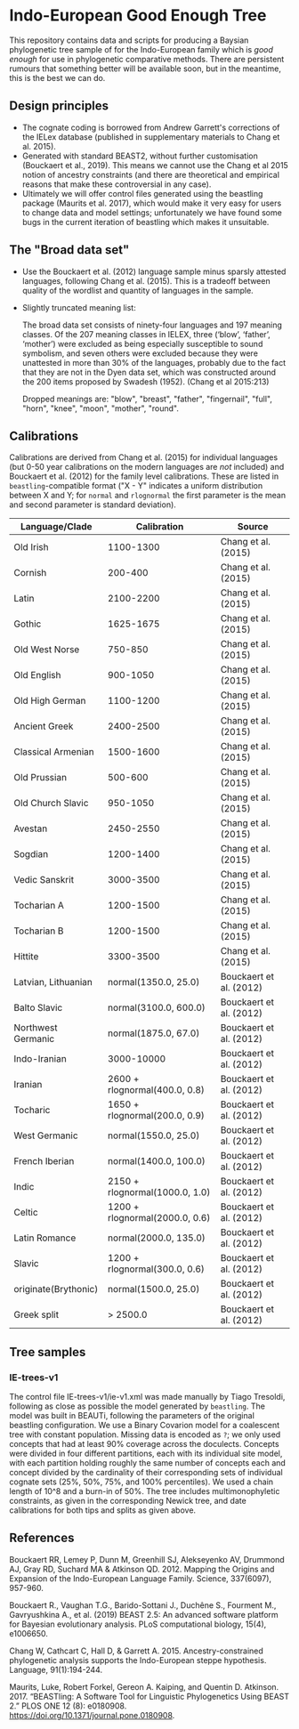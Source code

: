 # Indo-European Good Enough Tree

This repository contains data and scripts for producing a Baysian phylogenetic tree sample of for the Indo-European family which is *good enough* for use in phylogenetic comparative methods. There are persistent rumours that something better will be available soon, but in the meantime, this is the best we can do.

## Design principles

- The cognate coding is borrowed from Andrew Garrett's corrections of the IELex database (published in supplementary materials to Chang et al. 2015).
- Generated with standard BEAST2, without further customisation (Bouckaert et al., 2019). This means we cannot use the Chang et al 2015 notion of ancestry constraints (and there are theoretical and empirical reasons that make these controversial in any case).
- Ultimately we will offer control files generated using the beastling package (Maurits et al. 2017), which would make it very easy for users to change data and model settings; unfortunately we have found some bugs in the current iteration of beastling which makes it unsuitable. 

## The "Broad data set"

- Use the Bouckaert et al. (2012) language sample minus sparsly attested languages, following Chang et al. (2015). This is a tradeoff between quality of the wordlist and quantity of languages in the sample. 
- Slightly truncated meaning list:

    The broad data set consists of ninety-four languages and 197 meaning
    classes.  Of the 207 meaning classes in IELEX, three (‘blow’, ‘father’,
    ‘mother’) were excluded as being especially susceptible to sound symbolism,
    and seven others were excluded because they were unattested in more than
    30% of the languages, probably due to the fact that they are not in the
    Dyen data set, which was constructed around the 200 items proposed by
    Swadesh (1952).  (Chang et al 2015:213)

  Dropped meanings are: "blow", "breast", "father", "fingernail", "full", "horn", "knee",
    "moon", "mother", "round".

## Calibrations

Calibrations are derived from Chang et al. (2015) for individual languages (but 0-50 year calibrations on the modern languages are *not* included) and Bouckaert et al. (2012) for the family level calibrations. These are listed in `beastling`-compatible format ("X - Y" indicates a uniform distribution between X and Y; for `normal` and `rlognormal` the first parameter is the mean and second parameter is standard deviation).

| Language/Clade       | Calibration                    | Source                  |
|----------------------|--------------------------------|-------------------------|
| Old Irish            | 1100-1300                      | Chang et al. (2015)     |
| Cornish              | 200-400                        | Chang et al. (2015)     |
| Latin                | 2100-2200                      | Chang et al. (2015)     |
| Gothic               | 1625-1675                      | Chang et al. (2015)     |
| Old West Norse       | 750-850                        | Chang et al. (2015)     |
| Old English          | 900-1050                       | Chang et al. (2015)     |
| Old High German      | 1100-1200                      | Chang et al. (2015)     |
| Ancient Greek        | 2400-2500                      | Chang et al. (2015)     |
| Classical Armenian   | 1500-1600                      | Chang et al. (2015)     |
| Old Prussian         | 500-600                        | Chang et al. (2015)     |
| Old Church Slavic    | 950-1050                       | Chang et al. (2015)     |
| Avestan              | 2450-2550                      | Chang et al. (2015)     |
| Sogdian              | 1200-1400                      | Chang et al. (2015)     |
| Vedic Sanskrit       | 3000-3500                      | Chang et al. (2015)     |
| Tocharian A          | 1200-1500                      | Chang et al. (2015)     |
| Tocharian B          | 1200-1500                      | Chang et al. (2015)     |
| Hittite              | 3300-3500                      | Chang et al. (2015)     |
| Latvian, Lithuanian  | normal(1350.0, 25.0)           | Bouckaert et al. (2012) |
| Balto Slavic         | normal(3100.0, 600.0)          | Bouckaert et al. (2012) |
| Northwest Germanic   | normal(1875.0, 67.0)           | Bouckaert et al. (2012) |
| Indo-Iranian         | 3000-10000                     | Bouckaert et al. (2012) |
| Iranian              | 2600 + rlognormal(400.0, 0.8)  | Bouckaert et al. (2012) |
| Tocharic             | 1650 + rlognormal(200.0, 0.9)  | Bouckaert et al. (2012) |
| West Germanic        | normal(1550.0, 25.0)           | Bouckaert et al. (2012) |
| French Iberian       | normal(1400.0, 100.0)          | Bouckaert et al. (2012) |
| Indic                | 2150 + rlognormal(1000.0, 1.0) | Bouckaert et al. (2012) |
| Celtic               | 1200 + rlognormal(2000.0, 0.6) | Bouckaert et al. (2012) |
| Latin Romance        | normal(2000.0, 135.0)          | Bouckaert et al. (2012) |
| Slavic               | 1200 + rlognormal(300.0, 0.6)  | Bouckaert et al. (2012) |
| originate(Brythonic) | normal(1500.0, 25.0)           | Bouckaert et al. (2012) |
| Greek split          | > 2500.0                       | Bouckaert et al. (2012) |

## Tree samples

### IE-trees-v1

The control file IE-trees-v1/ie-v1.xml was made manually by Tiago Tresoldi, following as close as possible the model generated by `beastling`. The model was built in BEAUTi, following the parameters of the original beastling configuration. We use a Binary Covarion model for a coalescent tree with constant population. Missing data is encoded as `?`; we only used concepts that had at least 90% coverage across the doculects. Concepts were divided in four different partitions, each with its individual site model, with each partition holding roughly the same number of concepts each and concept divided by the cardinality of their corresponding sets of individual cognate sets (25%, 50%, 75%, and 100% percentiles). We used a chain length of 10^8 and a burn-in of 50%. The tree includes multimonophyletic constraints, as given in the corresponding Newick tree, and date calibrations for both tips and splits as given above.

## References

Bouckaert RR, Lemey P, Dunn M, Greenhill SJ, Alekseyenko AV, Drummond AJ, Gray RD, Suchard MA & Atkinson QD. 2012. Mapping the Origins and Expansion of the Indo-European Language Family. Science, 337(6097), 957-960.

Bouckaert R., Vaughan T.G., Barido-Sottani J., Duchêne S., Fourment M., Gavryushkina A., et al. (2019) BEAST 2.5: An advanced software platform for Bayesian evolutionary analysis. PLoS computational biology, 15(4), e1006650.

Chang W, Cathcart C, Hall D, & Garrett A. 2015. Ancestry-constrained phylogenetic analysis supports the Indo-European steppe hypothesis. Language, 91(1):194-244.

Maurits, Luke, Robert Forkel, Gereon A. Kaiping, and Quentin D. Atkinson. 2017. “BEASTling: A Software Tool for Linguistic Phylogenetics Using BEAST 2.” PLOS ONE 12 (8): e0180908. https://doi.org/10.1371/journal.pone.0180908.

<!--
vim:ft=markdown
-->
